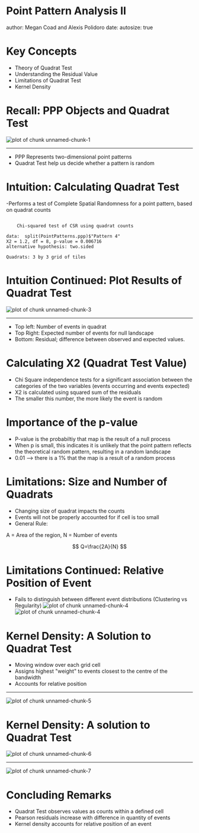 <!---
I felt confident with the delivery of material in today's mini lecture presentation. It is important to note that for next time, the p-value meaning should be indicated: for example, a low p-value (less than 0.05) means that there is a 'five percent chance that you are falsely rejecting the null hypothesis', but in simpler terms, it means that tere is a 95% chance that the pattern is not random/ a result of an underlying process. This should be clarified with Dr. Paez at the week of the meeting. Additionally, it will be important to add some information regarding the units of measurement when calculating the correct number of quadrats. Dr. Paez was unsure in lecture, therefore you are able to clarify what type of units we are using, and how we know. There were few students who asked questions during the activity period, therefore I think this chapter was well understod for the most part. 
--->

Point Pattern Analysis II
========================================================
author: Megan Coad and Alexis Polidoro
date: 
autosize: true

Key Concepts
========================================================

- Theory of Quadrat Test 
- Understanding the Residual Value
- Limitations of Quadrat Test 
- Kernel Density


Recall: PPP Objects and Quadrat Test  
========================================================

![plot of chunk unnamed-chunk-1](10-Point-Pattern-Analysis-II-Slides-figure/unnamed-chunk-1-1.png)

***
- PPP Represents two-dimensional point patterns
- Quadrat Test help us decide whether a pattern is random

Intuition: Calculating Quadrat Test  
========================================================
-Performs a test of Complete Spatial Randomness for a point pattern, based on quadrat counts

```

	Chi-squared test of CSR using quadrat counts

data:  split(PointPatterns.ppp)$"Pattern 4"
X2 = 1.2, df = 8, p-value = 0.006716
alternative hypothesis: two.sided

Quadrats: 3 by 3 grid of tiles
```

Intuition Continued: Plot Results of Quadrat Test  
========================================================
![plot of chunk unnamed-chunk-3](10-Point-Pattern-Analysis-II-Slides-figure/unnamed-chunk-3-1.png)
***
- Top left: Number of events in quadrat 
- Top Right: Expected number of events for null landscape
- Bottom: Residual; difference between observed and expected values. 


Calculating X2 (Quadrat Test Value)
========================================================
- Chi Square independence tests for a significant association between the categories of the two variables (events occurring and events expected)
- X2 is calculated using squared sum of the residuals
- The smaller this number, the more likely the event is random

Importance of the p-value
========================================================
- P-value is the probabiltiy that map is the result of a null process
- When p is small, this indicates it is unlikely that the point pattern reflects the theoretical random pattern, resulting in a random landscape
- 0.01 --> there is a 1% that the map is a result of a random process



Limitations: Size and Number of Quadrats 
========================================================
- Changing size of quadrat impacts the counts
- Events will not be properly accounted for if cell is too small
- General Rule: 

A = Area of the region, 
N = Number of events

$$
Q=\frac{2A}{N}
$$


Limitations Continued: Relative Position of Event
========================================================
- Fails to distinguish between different event distributions (Clustering vs Regularity)
![plot of chunk unnamed-chunk-4](10-Point-Pattern-Analysis-II-Slides-figure/unnamed-chunk-4-1.png)![plot of chunk unnamed-chunk-4](10-Point-Pattern-Analysis-II-Slides-figure/unnamed-chunk-4-2.png)

Kernel Density: A Solution to Quadrat Test
========================================================
- Moving window over each grid cell
- Assigns highest "weight" to events closest to the centre of the bandwidth
- Accounts for relative position

***
![plot of chunk unnamed-chunk-5](10-Point-Pattern-Analysis-II-Slides-figure/unnamed-chunk-5-1.png)


Kernel Density: A solution to Quadrat Test 
========================================================
![plot of chunk unnamed-chunk-6](10-Point-Pattern-Analysis-II-Slides-figure/unnamed-chunk-6-1.png)
***
![plot of chunk unnamed-chunk-7](10-Point-Pattern-Analysis-II-Slides-figure/unnamed-chunk-7-1.png)

Concluding Remarks
========================================================
- Quadrat Test observes values as counts within a defined cell 
- Pearson residuals increase with difference in quantity of events
- Kernel density accounts for relative position of an event 

